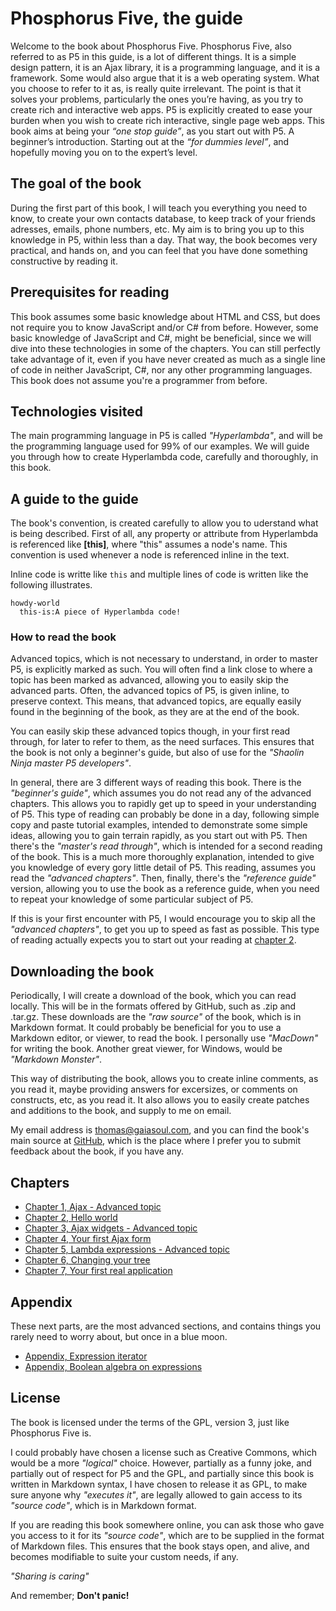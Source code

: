 # Phosphorus Five, the guide

Welcome to the book about Phosphorus Five. Phosphorus Five, also referred to as P5 in this guide, is a lot of different things. It is a simple design pattern, it is an Ajax library, it is a programming language, and it is a framework. Some would also argue that it is a web operating system. What you choose to refer to it as, is really quite irrelevant. The point is that it solves your problems, particularly the ones you’re having, as you try to create rich and interactive web apps. P5 is explicitly created to ease your burden when you wish to create rich interactive, single page web apps. This book aims at being your _“one stop guide”_, as you start out with P5. A beginner’s introduction. Starting out at the _“for dummies level”_, and hopefully moving you on to the expert’s level.

## The goal of the book

During the first part of this book, I will teach you everything you need to know, to create your own contacts database, to keep track of your friends adresses, emails, phone numbers, etc. My aim is to bring you up to this knowledge in P5, within less than a day. That way, the book becomes very practical, and hands on, and you can feel that you have done something constructive by reading it.

## Prerequisites for reading

This book assumes some basic knowledge about HTML and CSS, but does not require you to know JavaScript and/or C# from before. However, some basic knowledge of JavaScript and C#, might be beneficial, since we will dive into these technologies in some of the chapters. You can still perfectly take advantage of it, even if you have never created as much as a single line of code in neither JavaScript, C#, nor any other programming languages. This book does not assume you're a programmer from before.

## Technologies visited

The main programming language in P5 is called *"Hyperlambda"*, and will be the programming language used for 99% of our examples. We will guide you through how to create Hyperlambda code, carefully and thoroughly, in this book.

## A guide to the guide

The book's convention, is created carefully to allow you to uderstand what is being described. First of all, any property or attribute from Hyperlambda is referenced like **[this]**, where "this" assumes a node's name. This convention is used whenever a node is referenced inline in the text.

Inline code is writte like `this` and multiple lines of code is written like the following illustrates.

```
howdy-world
  this-is:A piece of Hyperlambda code!
```

### How to read the book

Advanced topics, which is not necessary to understand, in order to master P5, is explicitly marked as such. You will often find a link close to where a topic has been marked as advanced, allowing you to easily skip the advanced parts. Often, the advanced topics of P5, is given inline, to preserve context. This means, that advanced topics, are equally easily found in the beginning of the book, as they are at the end of the book.

You can easily skip these advanced topics though, in your first read through, for later to refer to them, as the need surfaces. This ensures that the book is not only a beginner's guide, but also of use for the *"Shaolin Ninja master P5 developers"*.

In general, there are 3 different ways of reading this book. There is the *"beginner's guide"*, which assumes you do not read any of the advanced chapters. This allows you to rapidly get up to speed in your understanding of P5. This type of reading can probably be done in a day, following simple copy and paste tutorial examples, intended to demonstrate some simple ideas, allowing you to gain terrain rapidly, as you start out with P5. Then there's the *"master's read through"*, which is intended for a second reading of the book. This is a much more thoroughly explanation, intended to give you knowledge of every gory little detail of P5. This reading, assumes you read the *"advanced chapters"*. Then, finally, there's the *"reference guide"* version, allowing you to use the book as a reference guide, when you need to repeat your knowledge of some particular subject of P5.

If this is your first encounter with P5, I would encourage you to skip all the *"advanced chapters"*, to get you up to speed as fast as possible. This type of reading actually expects you to start out your reading at [chapter 2](chapter-2.md).

## Downloading the book

Periodically, I will create a download of the book, which you can read locally. This will be in the formats offered by GitHub, such as .zip and .tar.gz. These downloads are the *"raw source"* of the book, which is in Markdown format. It could probably be beneficial for you to use a Markdown editor, or viewer, to read the book. I personally use *"MacDown"* for writing the book. Another great viewer, for Windows, would be *"Markdown Monster"*.

This way of distributing the book, allows you to create inline comments, as you read it, maybe providing answers for excersizes, or comments on constructs, etc, as you read it. It also allows you to easily create patches and additions to the book, and supply to me on email.

My email address is thomas@gaiasoul.com, and you can find the book's main source at [GitHub](https://github.com/polterguy/phosphorusfive-dox), which is the place where I prefer you to submit feedback about the book, if you have any.

## Chapters

- [Chapter 1, Ajax - Advanced topic](chapter-1.md)
- [Chapter 2, Hello world](chapter-2.md)
- [Chapter 3, Ajax widgets - Advanced topic](chapter-3.md)
- [Chapter 4, Your first Ajax form](chapter-4.md)
- [Chapter 5, Lambda expressions - Advanced topic](chapter-5.md)
- [Chapter 6, Changing your tree](chapter-6.md)
- [Chapter 7, Your first real application](chapter-7.md)

## Appendix

These next parts, are the most advanced sections, and contains things you rarely need to worry about, but once in a blue moon.

- [Appendix, Expression iterator](appendix-expressions-iterators.md)
- [Appendix, Boolean algebra on expressions](appendix-expressions-boolean-algebra.md)

## License

The book is licensed under the terms of the GPL, version 3, just like Phosphorus Five is.

I could probably have chosen a license such as Creative Commons, which would be a more *"logical"* choice. However, partially as a funny joke, and partially out of respect for P5 and the GPL, and partially since this book is written in Markdown syntax, I have chosen to release it as GPL, to make sure anyone why *"executes it"*, are legally allowed to gain access to its *"source code"*, which is in Markdown format.

If you are reading this book somewhere online, you can ask those who gave you access to it for its *"source code"*, which are to be supplied in the format of Markdown files. This ensures that the book stays open, and alive, and becomes modifiable to suite your custom needs, if any.

*"Sharing is caring"*

And remember; **Don't panic!**